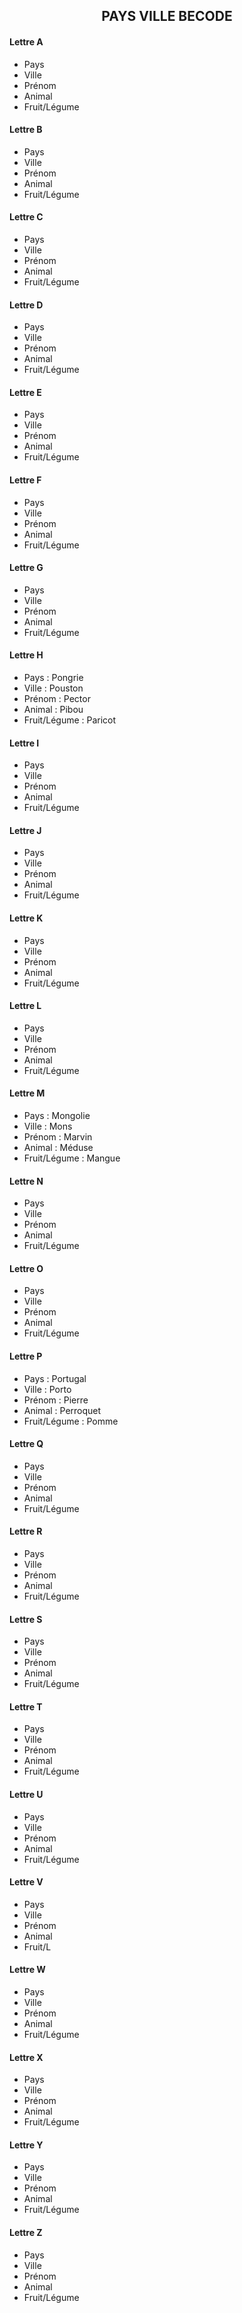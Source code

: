 <h2 style="text-align : center">PAYS VILLE BECODE</h2>

#### Lettre A ####

- Pays 
- Ville
- Prénom
- Animal
- Fruit/Légume

#### Lettre B ####

- Pays 
- Ville
- Prénom
- Animal
- Fruit/Légume

#### Lettre C ####

- Pays 
- Ville
- Prénom
- Animal
- Fruit/Légume

#### Lettre D ####

- Pays 
- Ville
- Prénom
- Animal
- Fruit/Légume

#### Lettre E ####

- Pays 
- Ville
- Prénom
- Animal
- Fruit/Légume

#### Lettre F ####

- Pays 
- Ville
- Prénom
- Animal
- Fruit/Légume

#### Lettre G ####

- Pays 
- Ville
- Prénom
- Animal
- Fruit/Légume

#### Lettre  H ####

- Pays : Pongrie
- Ville : Pouston
- Prénom : Pector
- Animal : Pibou
- Fruit/Légume : Paricot

#### Lettre I ####

- Pays 
- Ville
- Prénom
- Animal
- Fruit/Légume

#### Lettre J ####

- Pays 
- Ville
- Prénom
- Animal
- Fruit/Légume

#### Lettre K ####

- Pays 
- Ville
- Prénom
- Animal
- Fruit/Légume

#### Lettre L ####

- Pays 
- Ville
- Prénom
- Animal
- Fruit/Légume

#### Lettre M ####

- Pays : Mongolie
- Ville : Mons
- Prénom : Marvin
- Animal : Méduse
- Fruit/Légume : Mangue

#### Lettre N ####

- Pays 
- Ville
- Prénom
- Animal
- Fruit/Légume

#### Lettre O ####

- Pays 
- Ville
- Prénom
- Animal
- Fruit/Légume

#### Lettre P ####

- Pays : Portugal 
- Ville : Porto
- Prénom : Pierre
- Animal : Perroquet
- Fruit/Légume : Pomme

#### Lettre Q ####

- Pays 
- Ville
- Prénom
- Animal
- Fruit/Légume

#### Lettre R ####

- Pays 
- Ville
- Prénom
- Animal
- Fruit/Légume

#### Lettre S ####

- Pays 
- Ville
- Prénom
- Animal
- Fruit/Légume

#### Lettre T ####

- Pays 
- Ville
- Prénom
- Animal
- Fruit/Légume

#### Lettre U ####

- Pays 
- Ville
- Prénom
- Animal
- Fruit/Légume

#### Lettre V ####

- Pays 
- Ville
- Prénom
- Animal
- Fruit/L
#### Lettre W ####

- Pays 
- Ville
- Prénom
- Animal
- Fruit/Légume

#### Lettre X ####

- Pays 
- Ville
- Prénom
- Animal
- Fruit/Légume

#### Lettre Y ####

- Pays 
- Ville
- Prénom
- Animal
- Fruit/Légume

#### Lettre Z ####

- Pays 
- Ville
- Prénom
- Animal
- Fruit/Légume